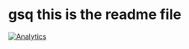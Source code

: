 gsq
this is the readme file
===


[![Analytics](https://ga-beacon.appspot.com/UA-53388697-1/GSQ/readme)](https://github.com/igrigorik/ga-beacon)
